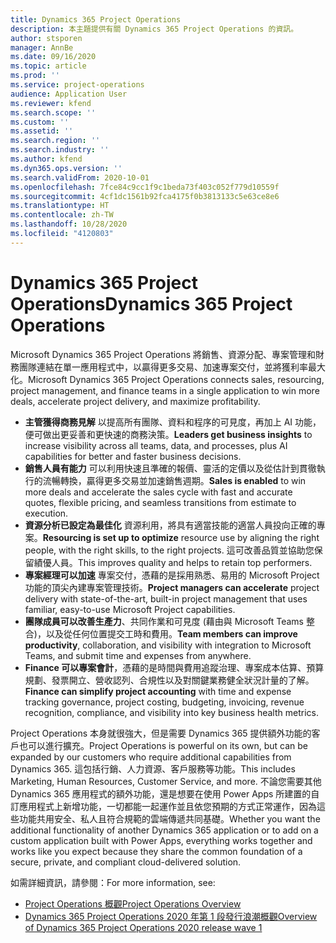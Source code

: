 ```yaml
---
title: Dynamics 365 Project Operations
description: 本主題提供有關 Dynamics 365 Project Operations 的資訊。
author: stsporen
manager: AnnBe
ms.date: 09/16/2020
ms.topic: article
ms.prod: ''
ms.service: project-operations
audience: Application User
ms.reviewer: kfend
ms.search.scope: ''
ms.custom: ''
ms.assetid: ''
ms.search.region: ''
ms.search.industry: ''
ms.author: kfend
ms.dyn365.ops.version: ''
ms.search.validFrom: 2020-10-01
ms.openlocfilehash: 7fce84c9cc1f9c1beda73f403c052f779d10559f
ms.sourcegitcommit: 4cf1dc1561b92fca4175f0b3813133c5e63ce8e6
ms.translationtype: HT
ms.contentlocale: zh-TW
ms.lasthandoff: 10/28/2020
ms.locfileid: "4120803"
---
```

# <a name="dynamics-365-project-operations"></a><span data-ttu-id="f810c-103">Dynamics 365 Project Operations</span><span class="sxs-lookup"><span data-stu-id="f810c-103">Dynamics 365 Project Operations</span></span>

<span data-ttu-id="f810c-104">Microsoft Dynamics 365 Project Operations 將銷售、資源分配、專案管理和財務團隊連結在單一應用程式中，以贏得更多交易、加速專案交付，並將獲利率最大化。</span><span class="sxs-lookup"><span data-stu-id="f810c-104">Microsoft Dynamics 365 Project Operations connects sales, resourcing, project management, and finance teams in a single application to win more deals, accelerate project delivery, and maximize profitability.</span></span>

-   <span data-ttu-id="f810c-105">**主管獲得商務見解** 以提高所有團隊、資料和程序的可見度，再加上 AI 功能，便可做出更妥善和更快速的商務決策。</span><span class="sxs-lookup"><span data-stu-id="f810c-105">**Leaders get business insights** to increase visibility across all teams, data, and processes, plus AI capabilities for better and faster business decisions.</span></span>
-   <span data-ttu-id="f810c-106">**銷售人員有能力** 可以利用快速且準確的報價、靈活的定價以及從估計到貫徹執行的流暢轉換，贏得更多交易並加速銷售週期。</span><span class="sxs-lookup"><span data-stu-id="f810c-106">**Sales is enabled** to win more deals and accelerate the sales cycle with fast and accurate quotes, flexible pricing, and seamless transitions from estimate to execution.</span></span>
-   <span data-ttu-id="f810c-107">**資源分析已設定為最佳化** 資源利用，將具有適當技能的適當人員投向正確的專案。</span><span class="sxs-lookup"><span data-stu-id="f810c-107">**Resourcing is set up to optimize** resource use by aligning the right people, with the right skills, to the right projects.</span></span> <span data-ttu-id="f810c-108">這可改善品質並協助您保留績優人員。</span><span class="sxs-lookup"><span data-stu-id="f810c-108">This improves quality and helps to retain top performers.</span></span>
-   <span data-ttu-id="f810c-109">**專案經理可以加速** 專案交付，憑藉的是採用熟悉、易用的 Microsoft Project 功能的頂尖內建專案管理技術。</span><span class="sxs-lookup"><span data-stu-id="f810c-109">**Project managers can accelerate** project delivery with state-of-the-art, built-in project management that uses familiar, easy-to-use Microsoft Project capabilities.</span></span>
-   <span data-ttu-id="f810c-110">**團隊成員可以改善生產力**、共同作業和可見度 (藉由與 Microsoft Teams 整合)，以及從任何位置提交工時和費用。</span><span class="sxs-lookup"><span data-stu-id="f810c-110">**Team members can improve productivity**, collaboration, and visibility with integration to Microsoft Teams, and submit time and expenses from anywhere.</span></span>
-   <span data-ttu-id="f810c-111">**Finance 可以專案會計**，憑藉的是時間與費用追蹤治理、專案成本估算、預算規劃、發票開立、營收認列、合規性以及對關鍵業務健全狀況計量的了解。</span><span class="sxs-lookup"><span data-stu-id="f810c-111">**Finance can simplify project accounting** with time and expense tracking governance, project costing, budgeting, invoicing, revenue recognition, compliance, and visibility into key business health metrics.</span></span>

<span data-ttu-id="f810c-112">Project Operations 本身就很強大，但是需要 Dynamics 365 提供額外功能的客戶也可以進行擴充。</span><span class="sxs-lookup"><span data-stu-id="f810c-112">Project Operations is powerful on its own, but can be expanded by our customers who require additional capabilities from Dynamics 365.</span></span> <span data-ttu-id="f810c-113">這包括行銷、人力資源、客戶服務等功能。</span><span class="sxs-lookup"><span data-stu-id="f810c-113">This includes Marketing, Human Resources, Customer Service, and more.</span></span> <span data-ttu-id="f810c-114">不論您需要其他 Dynamics 365 應用程式的額外功能，還是想要在使用 Power Apps 所建置的自訂應用程式上新增功能，一切都能一起運作並且依您預期的方式正常運作，因為這些功能共用安全、私人且符合規範的雲端傳遞共同基礎。</span><span class="sxs-lookup"><span data-stu-id="f810c-114">Whether you want the additional functionality of another Dynamics 365 application or to add on a custom application built with Power Apps, everything works together and works like you expect because they share the common foundation of a secure, private, and compliant cloud-delivered solution.</span></span>

<span data-ttu-id="f810c-115">如需詳細資訊，請參閱：</span><span class="sxs-lookup"><span data-stu-id="f810c-115">For more information, see:</span></span>

- [<span data-ttu-id="f810c-116">Project Operations 概觀</span><span class="sxs-lookup"><span data-stu-id="f810c-116">Project Operations Overview</span></span>](https://dynamics.microsoft.com/en-us/project-operations/overview/)
- [<span data-ttu-id="f810c-117">Dynamics 365 Project Operations 2020 年第 1 段發行浪潮概觀</span><span class="sxs-lookup"><span data-stu-id="f810c-117">Overview of Dynamics 365 Project Operations 2020 release wave 1</span></span>](https://docs.microsoft.com/dynamics365-release-plan/2020wave1/dynamics365-project-operations/)

